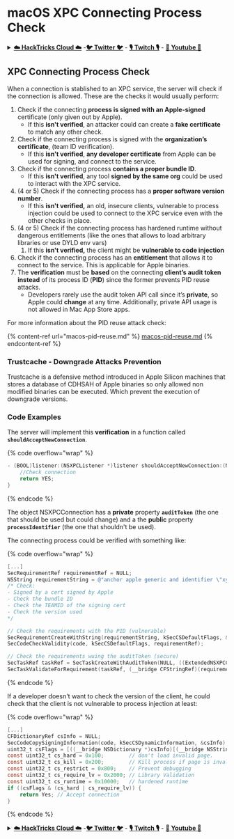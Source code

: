 # macOS XPC Connecting Process Check

<details>

<summary><a href="https://cloud.hacktricks.xyz/pentesting-cloud/pentesting-cloud-methodology"><strong>☁️ HackTricks Cloud ☁️</strong></a> -<a href="https://twitter.com/hacktricks_live"><strong>🐦 Twitter 🐦</strong></a> - <a href="https://www.twitch.tv/hacktricks_live/schedule"><strong>🎙️ Twitch 🎙️</strong></a> - <a href="https://www.youtube.com/@hacktricks_LIVE"><strong>🎥 Youtube 🎥</strong></a></summary>

* Do you work in a **cybersecurity company**? Do you want to see your **company advertised in HackTricks**? or do you want to have access to the **latest version of the PEASS or download HackTricks in PDF**? Check the [**SUBSCRIPTION PLANS**](https://github.com/sponsors/carlospolop)!
* Discover [**The PEASS Family**](https://opensea.io/collection/the-peass-family), our collection of exclusive [**NFTs**](https://opensea.io/collection/the-peass-family)
* Get the [**official PEASS & HackTricks swag**](https://peass.creator-spring.com)
* **Join the** [**💬**](https://emojipedia.org/speech-balloon/) [**Discord group**](https://discord.gg/hRep4RUj7f) or the [**telegram group**](https://t.me/peass) or **follow** me on **Twitter** [**🐦**](https://github.com/carlospolop/hacktricks/tree/7af18b62b3bdc423e11444677a6a73d4043511e9/\[https:/emojipedia.org/bird/README.md)[**@carlospolopm**](https://twitter.com/hacktricks\_live)**.**
* **Share your hacking tricks by submitting PRs to the** [**hacktricks repo**](https://github.com/carlospolop/hacktricks) **and** [**hacktricks-cloud repo**](https://github.com/carlospolop/hacktricks-cloud).

</details>

## XPC Connecting Process Check

When a connection is stablished to an XPC service, the server will check if the connection is allowed. These are the checks it would usually perform:

1. Check if the connecting **process is signed with an Apple-signed** certificate (only given out by Apple).
   * If this **isn't verified**, an attacker could can create a **fake certificate** to match any other check.
2. Check if the connecting process is signed with the **organization’s certificate**, (team ID verification).
   * If this **isn't verified**, **any developer certificate** from Apple can be used for signing, and connect to the service.
3. Check if the connecting process **contains a proper bundle ID**.
   * If this **isn't verified**, any tool **signed by the same org** could be used to interact with the XPC service.
4. (4 or 5) Check if the connecting process has a **proper software version number**.
   * If this **isn't verified,** an old, insecure clients, vulnerable to process injection could be used to connect to the XPC service even with the other checks in place.
5. (4 or 5) Check if the connecting process has hardened runtime without dangerous entitlements (like the ones that allows to load arbitrary libraries or use DYLD env vars)
   1. If this **isn't verified,** the client might be **vulnerable to code injection**
6. Check if the connecting process has an **entitlement** that allows it to connect to the service. This is applicable for Apple binaries.
7. The **verification** must be **based** on the connecting **client’s audit token** **instead** of its process ID (**PID**) since the former prevents PID reuse attacks.
   * Developers rarely use the audit token API call since it’s **private**, so Apple could **change** at any time. Additionally, private API usage is not allowed in Mac App Store apps.

For more information about the PID reuse attack check:

{% content-ref url="macos-pid-reuse.md" %}
[macos-pid-reuse.md](macos-pid-reuse.md)
{% endcontent-ref %}

### Trustcache - Downgrade Attacks Prevention

Trustcache is a defensive method introduced in Apple Silicon machines that stores a database of CDHSAH of Apple binaries so only allowed non modified binaries can be executed. Which prevent the execution of downgrade versions.

### Code Examples

The server will implement this **verification** in a function called **`shouldAcceptNewConnection`**.

{% code overflow="wrap" %}
```objectivec
- (BOOL)listener:(NSXPCListener *)listener shouldAcceptNewConnection:(NSXPCConnection *)newConnection {
    //Check connection
    return YES;
}
```
{% endcode %}

The object NSXPCConnection has a **private** property **`auditToken`** (the one that should be used but could change) and a the **public** property **`processIdentifier`** (the one that shouldn't be used).

The connecting process could be verified with something like:

{% code overflow="wrap" %}
```objectivec
[...]
SecRequirementRef requirementRef = NULL;
NSString requirementString = @"anchor apple generic and identifier \"xyz.hacktricks.service\" and certificate leaf [subject.CN] = \"TEAMID\" and info [CFBundleShortVersionString] >= \"1.0\"";
/* Check:
- Signed by a cert signed by Apple
- Check the bundle ID
- Check the TEAMID of the signing cert
- Check the version used
*/

// Check the requirements with the PID (vulnerable)
SecRequirementCreateWithString(requirementString, kSecCSDefaultFlags, &requirementRef);
SecCodeCheckValidity(code, kSecCSDefaultFlags, requirementRef);

// Check the requirements wuing the auditToken (secure)
SecTaskRef taskRef = SecTaskCreateWithAuditToken(NULL, ((ExtendedNSXPCConnection*)newConnection).auditToken);
SecTaskValidateForRequirement(taskRef, (__bridge CFStringRef)(requirementString))
```
{% endcode %}

If a developer doesn't want to check the version of the client, he could check that the client is not vulnerable to process injection at least:

{% code overflow="wrap" %}
```objectivec
[...]
CFDictionaryRef csInfo = NULL;
SecCodeCopySigningInformation(code, kSecCSDynamicInformation, &csInfo);
uint32_t csFlags = [((__bridge NSDictionary *)csInfo)[(__bridge NSString *)kSecCodeInfoStatus] intValue];
const uint32_t cs_hard = 0x100;        // don't load invalid page. 
const uint32_t cs_kill = 0x200;        // Kill process if page is invalid
const uint32_t cs_restrict = 0x800;    // Prevent debugging
const uint32_t cs_require_lv = 0x2000; // Library Validation
const uint32_t cs_runtime = 0x10000;   // hardened runtime
if ((csFlags & (cs_hard | cs_require_lv)) {
    return Yes; // Accept connection
}
```
{% endcode %}

<details>

<summary><a href="https://cloud.hacktricks.xyz/pentesting-cloud/pentesting-cloud-methodology"><strong>☁️ HackTricks Cloud ☁️</strong></a> -<a href="https://twitter.com/hacktricks_live"><strong>🐦 Twitter 🐦</strong></a> - <a href="https://www.twitch.tv/hacktricks_live/schedule"><strong>🎙️ Twitch 🎙️</strong></a> - <a href="https://www.youtube.com/@hacktricks_LIVE"><strong>🎥 Youtube 🎥</strong></a></summary>

* Do you work in a **cybersecurity company**? Do you want to see your **company advertised in HackTricks**? or do you want to have access to the **latest version of the PEASS or download HackTricks in PDF**? Check the [**SUBSCRIPTION PLANS**](https://github.com/sponsors/carlospolop)!
* Discover [**The PEASS Family**](https://opensea.io/collection/the-peass-family), our collection of exclusive [**NFTs**](https://opensea.io/collection/the-peass-family)
* Get the [**official PEASS & HackTricks swag**](https://peass.creator-spring.com)
* **Join the** [**💬**](https://emojipedia.org/speech-balloon/) [**Discord group**](https://discord.gg/hRep4RUj7f) or the [**telegram group**](https://t.me/peass) or **follow** me on **Twitter** [**🐦**](https://github.com/carlospolop/hacktricks/tree/7af18b62b3bdc423e11444677a6a73d4043511e9/\[https:/emojipedia.org/bird/README.md)[**@carlospolopm**](https://twitter.com/hacktricks\_live)**.**
* **Share your hacking tricks by submitting PRs to the** [**hacktricks repo**](https://github.com/carlospolop/hacktricks) **and** [**hacktricks-cloud repo**](https://github.com/carlospolop/hacktricks-cloud).

</details>
